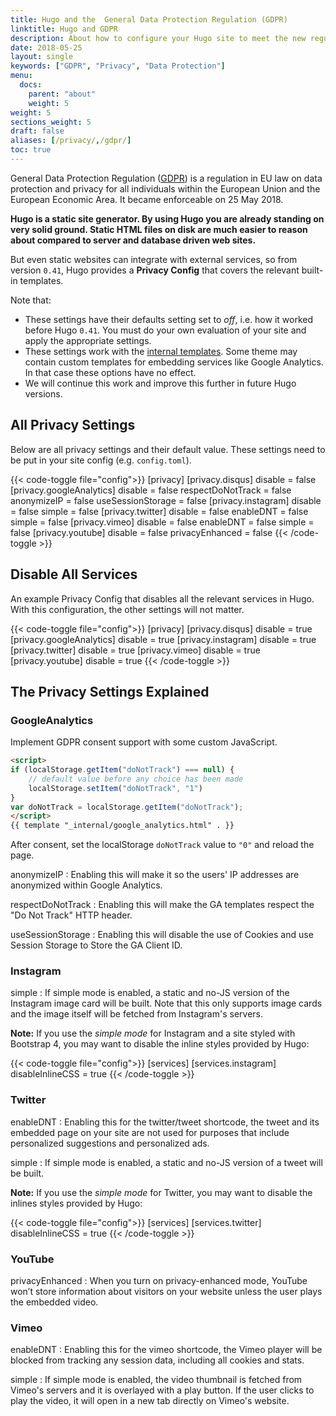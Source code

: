 ```yaml
---
title: Hugo and the  General Data Protection Regulation (GDPR)
linktitle: Hugo and GDPR
description: About how to configure your Hugo site to meet the new regulations.
date: 2018-05-25
layout: single
keywords: ["GDPR", "Privacy", "Data Protection"]
menu:
  docs:
    parent: "about"
    weight: 5
weight: 5
sections_weight: 5
draft: false
aliases: [/privacy/,/gdpr/]
toc: true
---
```



 General Data Protection Regulation ([GDPR](https://en.wikipedia.org/wiki/General_Data_Protection_Regulation)) is a regulation in EU law on data protection and privacy for all individuals within the European Union and the European Economic Area. It became enforceable on 25 May 2018.

 **Hugo is a static site generator. By using Hugo you are already standing on very solid ground. Static HTML files on disk are much easier to reason about compared to server and database driven web sites.**

 But even static websites can integrate with external services, so from version `0.41`, Hugo provides a **Privacy Config** that covers the relevant built-in templates.

 Note that:

 * These settings have their defaults setting set to _off_, i.e. how it worked before Hugo `0.41`. You must do your own evaluation of your site and apply the appropriate settings.
 * These settings work with the [internal templates](/templates/internal/). Some theme may contain custom templates for embedding services like Google Analytics. In that case these options have no effect.
 * We will continue this work and improve this further in future Hugo versions.

## All Privacy Settings

Below are all privacy settings and their default value. These settings need to be put in your site config (e.g. `config.toml`).

 {{< code-toggle file="config">}}
[privacy]
[privacy.disqus]
disable = false
[privacy.googleAnalytics]
disable = false
respectDoNotTrack = false
anonymizeIP = false
useSessionStorage = false
[privacy.instagram]
disable = false
simple = false
[privacy.twitter]
disable = false
enableDNT = false
simple = false
[privacy.vimeo]
disable = false
enableDNT = false
simple = false
[privacy.youtube]
disable = false
privacyEnhanced = false
{{< /code-toggle >}}


## Disable All Services

An example Privacy Config that disables all the relevant services in Hugo. With this configuration, the other settings will not matter.

 {{< code-toggle file="config">}}
[privacy]
[privacy.disqus]
disable = true
[privacy.googleAnalytics]
disable = true
[privacy.instagram]
disable = true
[privacy.twitter]
disable = true
[privacy.vimeo]
disable = true
[privacy.youtube]
disable = true
{{< /code-toggle >}}

## The Privacy Settings Explained

### GoogleAnalytics

Implement GDPR consent support with some custom JavaScript.
```html
<script>
if (localStorage.getItem("doNotTrack") === null) {
    // default value before any choice has been made
    localStorage.setItem("doNotTrack", "1")
}
var doNotTrack = localStorage.getItem("doNotTrack");
</script>
{{ template "_internal/google_analytics.html" . }}
```
After consent, set the localStorage `doNotTrack` value to `"0"` and reload the page.

anonymizeIP
: Enabling this will make it so the users' IP addresses are anonymized within Google Analytics.

respectDoNotTrack
: Enabling this will make the GA templates respect the "Do Not Track" HTTP header.

useSessionStorage
: Enabling this will disable the use of Cookies and use Session Storage to Store the GA Client ID.

### Instagram

simple
: If simple mode is enabled, a static and no-JS version of the Instagram image card will be built. Note that this only supports image cards and the image itself will be fetched from Instagram's servers.

**Note:** If you use the _simple mode_ for Instagram and a site styled with Bootstrap 4, you may want to disable the inline styles provided by Hugo:

 {{< code-toggle file="config">}}
[services]
[services.instagram]
disableInlineCSS = true
{{< /code-toggle >}}

### Twitter

enableDNT
: Enabling this for the twitter/tweet shortcode, the tweet and its embedded page on your site are not used for purposes that include personalized suggestions and personalized ads.

simple
: If simple mode is enabled, a static and no-JS version of a tweet will be built.


**Note:** If you use the _simple mode_ for Twitter, you may want to disable the inlines styles provided by Hugo:

 {{< code-toggle file="config">}}
[services]
[services.twitter]
disableInlineCSS = true
{{< /code-toggle >}}

### YouTube

privacyEnhanced
: When you turn on privacy-enhanced mode, YouTube won’t store information about visitors on your website unless the user plays the embedded video.

### Vimeo

enableDNT
: Enabling this for the vimeo shortcode, the Vimeo player will be blocked from tracking any session data, including all cookies and stats.

simple
: If simple mode is enabled, the video thumbnail is fetched from Vimeo's servers and it is overlayed with a play button. If the user clicks to play the video, it will open in a new tab directly on Vimeo's website.

